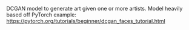 DCGAN model to generate art given one or more artists.
Model heavily based off PyTorch example: https://pytorch.org/tutorials/beginner/dcgan_faces_tutorial.html


